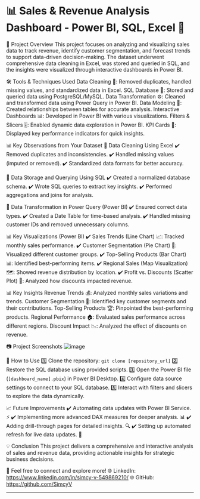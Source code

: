 # 📊 Sales & Revenue Analysis Dashboard - Power BI, SQL, Excel 🚀

📌 Project Overview
This project focuses on analyzing and visualizing sales data to track revenue, identify customer segmentation, and forecast trends to support data-driven decision-making. The dataset underwent comprehensive data cleaning in Excel, was stored and queried in SQL, and the insights were visualized through interactive dashboards in Power BI.

🛠️ Tools & Techniques Used
Data Cleaning 🧹: Removed duplicates, handled missing values, and standardized data in Excel.
SQL Database 🐘: Stored and queried data using PostgreSQL/MySQL.
Data Transformation ⚙️: Cleaned and transformed data using Power Query in Power BI.
Data Modeling 🔗: Created relationships between tables for accurate analysis.
Interactive Dashboards 📊: Developed in Power BI with various visualizations.
Filters & Slicers 🎚️: Enabled dynamic data exploration in Power BI.
KPI Cards 🎯: Displayed key performance indicators for quick insights.

📊 Key Observations from Your Dataset
🔹 Data Cleaning Using Excel
✔️ Removed duplicates and inconsistencies.
✔️ Handled missing values (imputed or removed).
✔️ Standardized data formats for better accuracy.

🔹 Data Storage and Querying Using SQL
✔️ Created a normalized database schema.
✔️ Wrote SQL queries to extract key insights.
✔️ Performed aggregations and joins for analysis.

🔹 Data Transformation in Power Query (Power BI)
✔️ Ensured correct data types.
✔️ Created a Date Table for time-based analysis.
✔️ Handled missing customer IDs and removed unnecessary columns.

📊 Key Visualizations (Power BI)
✔️ Sales Trends (Line Chart) 📈: Tracked monthly sales performance.
✔️ Customer Segmentation (Pie Chart) 🥧: Visualized different customer groups.
✔️ Top-Selling Products (Bar Chart) 📊: Identified best-performing items.
✔️ Regional Sales (Map Visualization) 🗺️: Showed revenue distribution by location.
✔️ Profit vs. Discounts (Scatter Plot) 🎯: Analyzed how discounts impacted revenue.

📊 Key Insights
Revenue Trends 💰: Analyzed monthly sales variations and trends.
Customer Segmentation 👥: Identified key customer segments and their contributions.
Top-Selling Products 🏆: Pinpointed the best-performing products.
Regional Performance 🏠: Evaluated sales performance across different regions.
Discount Impact 📉: Analyzed the effect of discounts on revenue.

📷 Project Screenshots
![image](https://github.com/user-attachments/assets/495fa8ee-7a66-499c-8a44-3bd916fa7dc6)


🚀 How to Use
1️⃣ Clone the repository: `git clone [repository_url]`
2️⃣ Restore the SQL database using provided scripts.
3️⃣ Open the Power BI file (`[dashboard_name].pbix`) in Power BI Desktop.
4️⃣ Configure data source settings to connect to your SQL database.
5️⃣ Interact with filters and slicers to explore the data dynamically.

📈 Future Improvements
✔️ Automating data updates with Power BI Service. ⚡
✔️ Implementing more advanced DAX measures for deeper analysis. 📊
✔️ Adding drill-through pages for detailed insights. 🔍
✔️ Setting up automated refresh for live data updates. 🔄

💡 Conclusion
This project delivers a comprehensive and interactive analysis of sales and revenue data, providing actionable insights for strategic business decisions.

🔗 Feel free to connect and explore more!
🌐 LinkedIn: https://www.linkedin.com/in/simcy-v-549869210/ 
🌐 GitHub: https://github.com/SimcyV

 ---------------------------------------------------------------------------------------------------------------------------------------------------------------------------------------------------------------------------------------------
